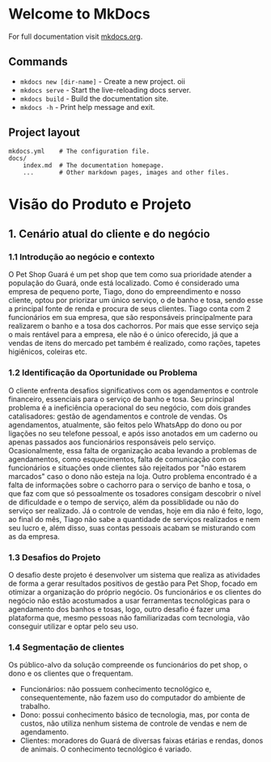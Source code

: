 # Welcome to MkDocs

For full documentation visit [mkdocs.org](https://www.mkdocs.org).

## Commands

* `mkdocs new [dir-name]` - Create a new project. oii
* `mkdocs serve` - Start the live-reloading docs server.
* `mkdocs build` - Build the documentation site.
* `mkdocs -h` - Print help message and exit.

## Project layout

    mkdocs.yml    # The configuration file.
    docs/
        index.md  # The documentation homepage.
        ...       # Other markdown pages, images and other files.

# Visão do Produto e Projeto

## 1. Cenário atual do cliente e do negócio 

### 1.1 Introdução ao negócio e contexto

O Pet Shop Guará é um pet shop que tem como sua prioridade atender a população do Guará, onde está localizado. Como é considerado uma empresa de pequeno porte, Tiago, dono do empreendimento e nosso cliente, optou por priorizar um único serviço, o de banho e tosa, sendo esse a principal fonte de renda e procura de seus clientes. Tiago conta com 2 funcionários em sua empresa, que são responsáveis principalmente para realizarem o banho e a tosa dos cachorros. Por mais que esse serviço seja o mais rentável para a empresa, ele não é o único oferecido, já que a vendas de itens do mercado pet também é realizado, como rações, tapetes higiênicos, coleiras etc.  

### 1.2 Identificação da Oportunidade ou Problema

O cliente enfrenta desafios significativos com os agendamentos e controle financeiro, essenciais para o serviço de banho e tosa. Seu principal problema é a ineficiência operacional do seu negócio, com dois grandes catalisadores: gestão de agendamentos e controle de vendas. Os agendamentos, atualmente, são feitos pelo WhatsApp do dono ou por ligações no seu telefone pessoal, e após isso anotados em um caderno ou apenas passados aos funcionários responsáveis pelo serviço. Ocasionalmente, essa falta de organização acaba levando a problemas de agendamentos, como esquecimentos, falta de comunicação com os funcionários e situações onde clientes são rejeitados por "não estarem marcados" caso o dono não esteja na loja. Outro problema encontrado é a falta de informações sobre o cachorro para o serviço de banho e tosa, o que faz com que só pessoalmente os tosadores consigam descobrir o nível de dificuldade e o tempo de serviço, além da possiblidade ou não do serviço ser realizado. Já o controle de vendas, hoje em dia não é feito, logo, ao final do mês, Tiago não sabe a quantidade de serviços realizados e nem seu lucro e, além disso, suas contas pessoais acabam se misturando com as da empresa.

### 1.3 Desafios do Projeto

O desafio deste projeto é desenvolver um sistema que realiza as atividades de forma a gerar resultados positivos de gestão para Pet Shop, focado em otimizar a organização do próprio negócio. Os funcionários e os clientes do negócio não estão acostumados a usar ferramentas tecnológicas para o agendamento dos banhos e tosas, logo, outro desafio é fazer uma plataforma que, mesmo pessoas não familiarizadas com tecnologia, vão conseguir utilizar e optar pelo seu uso.

### 1.4 Segmentação de clientes 

Os público-alvo da solução compreende os funcionários do pet shop, o dono e os clientes que o frequentam.

* Funcionários: não possuem conhecimento tecnológico e, consequentemente, não fazem uso do computador do ambiente de trabalho.
* Dono: possui conhecimento básico de tecnologia, mas, por conta de custos, não utiliza nenhum sistema de controle de vendas e nem de agendamento.
* Clientes: moradores do Guará de diversas faixas etárias e rendas, donos de animais. O conhecimento tecnológico é variado.